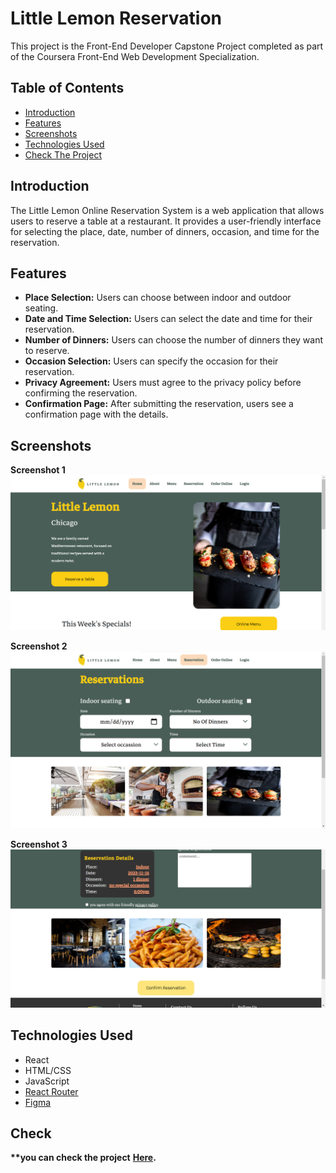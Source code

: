 # Little Lemon Reservation

This project is the Front-End Developer Capstone Project completed as part of the Coursera Front-End Web Development Specialization.

## Table of Contents

- [Introduction](#introduction)
- [Features](#features)
- [Screenshots](#screenshots)
- [Technologies Used](#technologies-used)
- [Check The Project](#check)

## Introduction

The Little Lemon Online Reservation System is a web application that allows users to reserve a table at a restaurant. It provides a user-friendly interface for selecting the place, date, number of dinners, occasion, and time for the reservation.

## Features

- **Place Selection:** Users can choose between indoor and outdoor seating.
- **Date and Time Selection:** Users can select the date and time for their reservation.
- **Number of Dinners:** Users can choose the number of dinners they want to reserve.
- **Occasion Selection:** Users can specify the occasion for their reservation.
- **Privacy Agreement:** Users must agree to the privacy policy before confirming the reservation.
- **Confirmation Page:** After submitting the reservation, users see a confirmation page with the details.

## Screenshots
<b>Screenshot 1</b>
![Screenshot 1](screenshots/screen1.png)

<b>Screenshot 2</b>
![Screenshot 2](screenshots/screen2.png)

<b>Screenshot 3</b>
![Screenshot 3](screenshots/screen3.png)

## Technologies Used

- React
- HTML/CSS
- JavaScript
- [React Router](https://reactrouter.com/)
- [Figma](https://www.figma.com/file/kTJehU31mZQFDpsnQQel0a/little-lemon?type=design&node-id=0%3A1&mode=design&t=h5j0r9oFqH4mbe6y-1)


## Check
<b>**you can check the project</b>    <b>[Here](http://zekua.me/little-lemon/).</b>

